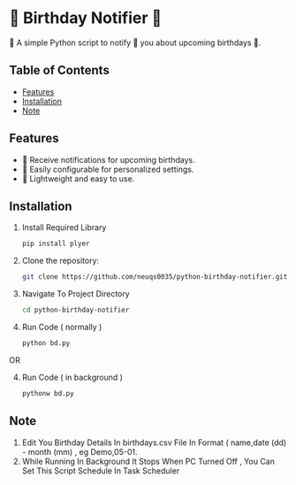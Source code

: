 # 🎂 Birthday Notifier 🔔

🐍 A simple Python script to notify 🔔 you about upcoming birthdays 🎂.

## Table of Contents

- [Features](#features)
- [Installation](#installation)
- [Note](#note)

## Features

- 🎉 Receive notifications for upcoming birthdays.
- 📅 Easily configurable for personalized settings.
- 🚀 Lightweight and easy to use.

## Installation

1. Install Required Library

   ```bash
   pip install plyer
    ```
2. Clone the repository:

    ```bash
    git clone https://github.com/neuqs0035/python-birthday-notifier.git
    ```
3. Navigate To Project Directory
    ```bash
    cd python-birthday-notifier
    ```
4. Run Code ( normally )
   ```bash
   python bd.py
   ```

  OR

4. Run Code ( in background )
   ```bash
   pythonw bd.py
    ```

## Note

1. Edit You Birthday Details In birthdays.csv File In Format ( name,date (dd) - month (mm) , eg Demo,05-01.
2. While Running In Background It Stops When PC Turned Off , You Can Set This Script Schedule In Task Scheduler
